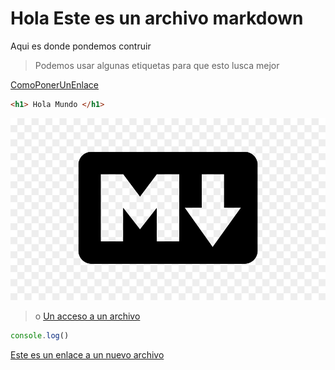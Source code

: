 # Hola Este es un archivo markdown

Aqui es donde pondemos contruir 

> Podemos usar algunas etiquetas para que esto lusca mejor 

[ComoPonerUnEnlace](https://www.google.com)

```html
<h1> Hola Mundo </h1>
```

![unaImagen](md.jpg)
> o
[Un acceso a un archivo](archivo.txt)

```javascript
console.log()
```

[Este es un enlace a un nuevo archivo](archivoNuevo.txt)